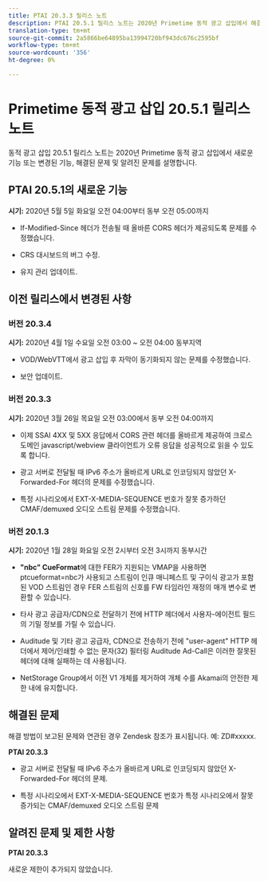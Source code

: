 ```yaml
---
title: PTAI 20.3.3 릴리스 노트
description: PTAI 20.5.1 릴리스 노트는 2020년 Primetime 동적 광고 삽입에서 해결되고 알려진 문제를 담고 있습니다.
translation-type: tm+mt
source-git-commit: 2a5866be64895ba13994720bf943dc676c2595bf
workflow-type: tm+mt
source-wordcount: '356'
ht-degree: 0%

---
```



# Primetime 동적 광고 삽입 20.5.1 릴리스 노트

동적 광고 삽입 20.5.1 릴리스 노트는 2020년 Primetime 동적 광고 삽입에서 새로운 기능 또는 변경된 기능, 해결된 문제 및 알려진 문제를 설명합니다.

## PTAI 20.5.1의 새로운 기능

**시기:** 2020년 5월 5일 화요일 오전 04:00부터 동부 오전 05:00까지

* If-Modified-Since 헤더가 전송될 때 올바른 CORS 헤더가 제공되도록 문제를 수정했습니다.

* CRS 대시보드의 버그 수정.

* 유지 관리 업데이트.

## 이전 릴리스에서 변경된 사항

### 버전 20.3.4

**시기:** 2020년 4월 1일 수요일 오전 03:00 ~ 오전 04:00 동부지역

* VOD/WebVTT에서 광고 삽입 후 자막이 동기화되지 않는 문제를 수정했습니다.

* 보안 업데이트.

### 버전 20.3.3

**시기:** 2020년 3월 26일 목요일 오전 03:00에서 동부 오전 04:00까지

* 이제 SSAI 4XX 및 5XX 응답에서 CORS 관련 헤더를 올바르게 제공하여 크로스 도메인 javascript/webview 클라이언트가 오류 응답을 성공적으로 읽을 수 있도록 합니다.

* 광고 서버로 전달될 때 IPv6 주소가 올바르게 URL로 인코딩되지 않았던 X-Forwarded-For 헤더의 문제를 수정했습니다.

* 특정 시나리오에서 EXT-X-MEDIA-SEQUENCE 번호가 잘못 증가하던 CMAF/demuxed 오디오 스트림 문제를 수정했습니다.

### 버전 20.1.3

**시기:** 2020년 1월 28일 화요일 오전 2시부터 오전 3시까지 동부시간

* **&quot;nbc&quot; CueFormat**&#x200B;에 대한 FER가 지원되는 VMAP을 사용하면 ptcueformat=nbc가 사용되고 스트림이 인큐 매니페스트 및 구이식 광고가 포함된 VOD 스트림인 경우 FER 스트림의 신호를 FW 타임라인 재정의 매개 변수로 변환할 수 있습니다.

* 타사 광고 공급자/CDN으로 전달하기 전에 HTTP 헤더에서 사용자-에이전트 필드의 기밀 정보를 가릴 수 있습니다.

* Auditude 및 기타 광고 공급자, CDN으로 전송하기 전에 &quot;user-agent&quot; HTTP 헤더에서 제어/인쇄할 수 없는 문자(32) 필터링 Auditude Ad-Call은 이러한 잘못된 헤더에 대해 실패하는 데 사용됩니다.

* NetStorage Group에서 이전 V1 개체를 제거하여 개체 수를 Akamai의 안전한 제한 내에 유지합니다.

## 해결된 문제

해결 방법이 보고된 문제와 연관된 경우 Zendesk 참조가 표시됩니다. 예: ZD#xxxxx.

**PTAI 20.3.3**

* 광고 서버로 전달될 때 IPv6 주소가 올바르게 URL로 인코딩되지 않았던 X-Forwarded-For 헤더의 문제.

* 특정 시나리오에서 EXT-X-MEDIA-SEQUENCE 번호가 특정 시나리오에서 잘못 증가되는 CMAF/demuxed 오디오 스트림 문제

## 알려진 문제 및 제한 사항

**PTAI 20.3.3**

새로운 제한이 추가되지 않았습니다.
